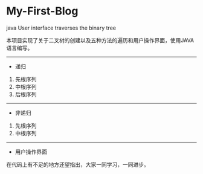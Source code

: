 # My-First-Blog
java User interface traverses the binary tree

本项目实现了关于二叉树的创建以及五种方法的遍历和用户操作界面，使用JAVA语言编写。
***
* 递归
1. 先根序列
2. 中根序列
3. 后根序列
***
* 非递归
1. 先根序列
2. 中根序列
***
* 用户操作界面

在代码上有不足的地方还望指出，大家一同学习，一同进步。
